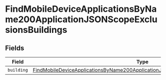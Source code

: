 # FindMobileDeviceApplicationsByName200ApplicationJSONScopeExclusionsBuildings


## Fields

| Field                                                                                                                                                                                                   | Type                                                                                                                                                                                                    | Required                                                                                                                                                                                                | Description                                                                                                                                                                                             |
| ------------------------------------------------------------------------------------------------------------------------------------------------------------------------------------------------------- | ------------------------------------------------------------------------------------------------------------------------------------------------------------------------------------------------------- | ------------------------------------------------------------------------------------------------------------------------------------------------------------------------------------------------------- | ------------------------------------------------------------------------------------------------------------------------------------------------------------------------------------------------------- |
| `building`                                                                                                                                                                                              | [FindMobileDeviceApplicationsByName200ApplicationJSONScopeExclusionsBuildingsBuilding](../../models/operations/findmobiledeviceapplicationsbyname200applicationjsonscopeexclusionsbuildingsbuilding.md) | :heavy_minus_sign:                                                                                                                                                                                      | N/A                                                                                                                                                                                                     |